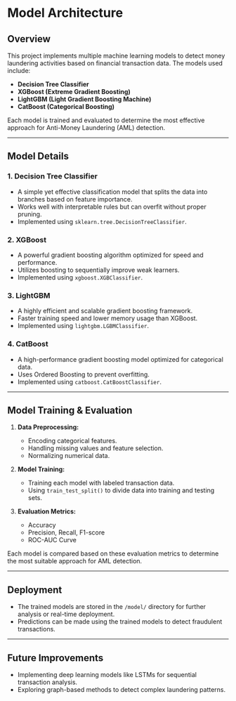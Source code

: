 # Model Architecture

## Overview
This project implements multiple machine learning models to detect money laundering activities based on financial transaction data. The models used include:

- **Decision Tree Classifier**
- **XGBoost (Extreme Gradient Boosting)**
- **LightGBM (Light Gradient Boosting Machine)**
- **CatBoost (Categorical Boosting)**

Each model is trained and evaluated to determine the most effective approach for Anti-Money Laundering (AML) detection.

---

## Model Details

### 1. Decision Tree Classifier
- A simple yet effective classification model that splits the data into branches based on feature importance.
- Works well with interpretable rules but can overfit without proper pruning.
- Implemented using `sklearn.tree.DecisionTreeClassifier`.

### 2. XGBoost
- A powerful gradient boosting algorithm optimized for speed and performance.
- Utilizes boosting to sequentially improve weak learners.
- Implemented using `xgboost.XGBClassifier`.

### 3. LightGBM
- A highly efficient and scalable gradient boosting framework.
- Faster training speed and lower memory usage than XGBoost.
- Implemented using `lightgbm.LGBMClassifier`.

### 4. CatBoost
- A high-performance gradient boosting model optimized for categorical data.
- Uses Ordered Boosting to prevent overfitting.
- Implemented using `catboost.CatBoostClassifier`.

---

## Model Training & Evaluation

1. **Data Preprocessing:**
   - Encoding categorical features.
   - Handling missing values and feature selection.
   - Normalizing numerical data.

2. **Model Training:**
   - Training each model with labeled transaction data.
   - Using `train_test_split()` to divide data into training and testing sets.

3. **Evaluation Metrics:**
   - Accuracy
   - Precision, Recall, F1-score
   - ROC-AUC Curve

Each model is compared based on these evaluation metrics to determine the most suitable approach for AML detection.

---

## Deployment
- The trained models are stored in the `/model/` directory for further analysis or real-time deployment.
- Predictions can be made using the trained models to detect fraudulent transactions.

---

## Future Improvements
- Implementing deep learning models like LSTMs for sequential transaction analysis.
- Exploring graph-based methods to detect complex laundering patterns.

